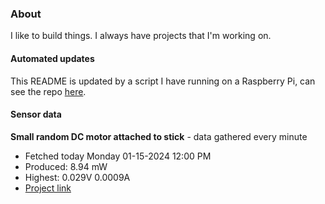 ### About
I like to build things. I always have projects that I'm working on.

#### Automated updates
This README is updated by a script I have running on a Raspberry Pi, can see the repo [here](https://github.com/jdc-cunningham/raspi-git-repo-updater).

#### Sensor data


**Small random DC motor attached to stick** - data gathered every minute
- Fetched today Monday 01-15-2024 12:00 PM
- Produced: 8.94 mW
- Highest: 0.029V 0.0009A
- [Project link](https://github.com/jdc-cunningham/turbine-raspi)